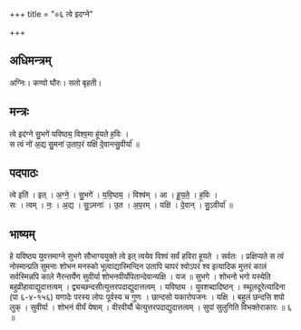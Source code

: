 +++
title = "०६ त्वे इदग्ने"

+++
## अधिमन्त्रम्
अग्निः। कण्वो घौरः। सतो बृहती।

## मन्त्रः
त्वे इद॑ग्ने सु॒भगे॑ यविष्ठ्य॒ विश्व॒मा हू॑यते ह॒विः ।  
स त्वं नो॑ अ॒द्य सु॒मना॑ उ॒ताप॒रं यक्षि॑ दे॒वान्त्सु॒वीर्या॑ ॥

## पदपाठः
त्वे इति॑ । इत् । अ॒ग्ने॒ । सु॒भगे॑ । य॒वि॒ष्ठ्य॒ । विश्व॑म् । आ । हू॒य॒ते॒ । ह॒विः ।  
सः । त्वम् । नः॒ । अ॒द्य । सु॒ऽमनाः॑ । उ॒त । अ॒प॒रम् । यक्षि॑ । दे॒वान् । सु॒ऽवीर्या॑ ॥

## भाष्यम्
हे यविष्ठ्य युवत्तमाग्ने सुभगे सौभाग्ययुक्ते त्वे इत् त्वयेव विश्वं सर्वं हविरा हूयते । सर्वतः । प्रक्षिप्यते स त्वं नोस्मान्प्रति सुमनाः शोभन मनस्को भूत्वाद्यास्मिन्दिन उतापि चापरं श्वोऽपरं श्व इत्यादिक मुत्तरं कालं सर्वस्मिन्नपि काले नैरन्तर्येण सुवीर्या शोभनवीर्योपेतान्देवान्यक्षि । यज ॥ सुभगे । शोभनो भगो यस्येति बहुव्रीहावाद्युदात्तत्वम् । द्व्यच्छन्दसीत्युत्तरपदाद्युदात्तत्वम् । यविष्ठ्य । युवशब्दादिष्ठन् । स्थूलदूरेत्यादिना (पा ६-४-१५६) यणादेः परस्य लोपः पूर्वस्य च गुणः । छान्दसो यकारोपजनः । यक्षि । बहुलं छन्दसि शपो लुक् । सुवीर्या । शोभनं वीर्यं येषाम् । वीरवीर्यौ चेत्युत्तरपदाद्युदात्तत्वम् । सुपां सुलुगिति विभक्तेराकारः ॥ ६ ॥